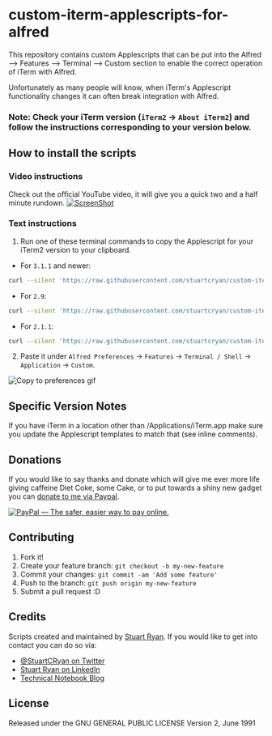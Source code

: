 # custom-iterm-applescripts-for-alfred
This repository contains custom Applescripts that can be put into the Alfred --> Features --> Terminal --> Custom section to enable the correct operation of iTerm with Alfred.

Unfortunately as many people will know, when iTerm's Applescript functionality changes it can often break integration with Alfred.

### Note: Check your iTerm version (`iTerm2` → `About iTerm2`) and follow the instructions corresponding to your version below.

## How to install the scripts
### Video instructions
Check out the official YouTube video, it will give you a quick two and a half minute rundown.
[![ScreenShot](http://akamai.technicalnotebook.com/alfred-workflow-images/custom-iterm-applescripts/integrate_iterm_alfredapp_custom_terminal_script.png)](https://www.youtube.com/watch?v=_XlJFCbmVUs)

### Text instructions

1. Run one of these terminal commands to copy the Applescript for your iTerm2 version to your clipboard.

  + For `3.1.1` and newer:

  ```bash
  curl --silent 'https://raw.githubusercontent.com/stuartcryan/custom-iterm-applescripts-for-alfred/master/custom_iterm_script_iterm_3.1.1.applescript' | pbcopy
  ```

  + For `2.9`:

  ```bash
  curl --silent 'https://raw.githubusercontent.com/stuartcryan/custom-iterm-applescripts-for-alfred/master/custom_iterm_script_iterm_2.9.applescript' | pbcopy
  ```

  + For `2.1.1`:

  ```bash
  curl --silent 'https://raw.githubusercontent.com/stuartcryan/custom-iterm-applescripts-for-alfred/master/custom_iterm_script_iterm_2.1.1.applescript' | pbcopy
  ```

2. Paste it under `Alfred Preferences` → `Features` → `Terminal / Shell` → `Application` → `Custom`.

![Copy to preferences gif](http://i.imgur.com/n3VDO8l.gif)

## Specific Version Notes

If you have iTerm in a location other than /Applications/iTerm.app make sure you update the Applescript templates to match that (see inline comments).

## Donations
If you would like to say thanks and donate which will give me ever more life giving caffeine Diet Coke, some Cake, or to put towards a shiny new gadget you can [donate to me via Paypal](https://www.paypal.com/cgi-bin/webscr?cmd=_s-xclick&hosted_button_id=JM6E65M2GLXHE).

<a href="https://www.paypal.com/cgi-bin/webscr?cmd=_s-xclick&hosted_button_id=JM6E65M2GLXHE" target="_blank"><img src="https://www.paypalobjects.com/en_AU/i/btn/btn_donateCC_LG.gif" border="0" alt="PayPal — The safer, easier way to pay online."></a>


## Contributing

1. Fork it!
2. Create your feature branch: `git checkout -b my-new-feature`
3. Commit your changes: `git commit -am 'Add some feature'`
4. Push to the branch: `git push origin my-new-feature`
5. Submit a pull request :D

## Credits

Scripts created and maintained by [Stuart Ryan](http://stuartryan.com). If you would like to get into contact you can do so via:
* [@StuartCRyan on Twitter](http://twitter.com/stuartcryan)
* [Stuart Ryan on LinkedIn](https://au.linkedin.com/in/stuartcryan)
* [Technical Notebook Blog](http://technicalnotebook.com)

## License

Released under the GNU GENERAL PUBLIC LICENSE Version 2, June 1991
